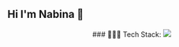 ## Hi I'm Nabina 👋
<div align="center">
  ### 👩🏻‍💻 Tech Stack:
  <img src="https://skillicons.dev/icons?i=ruby,rails,python,js,html,css">
</div>

